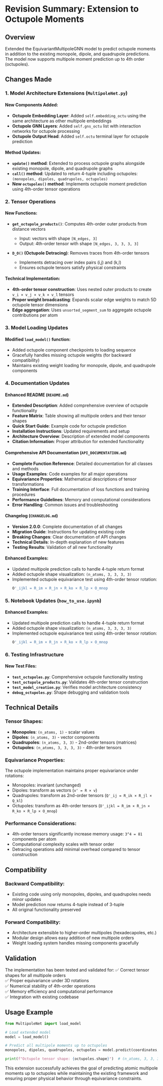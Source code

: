 # Revision Summary: Extension to Octupole Moments

## Overview
Extended the EquivariantMultipoleGNN model to predict octupole moments in addition to the existing monopole, dipole, and quadrupole predictions. The model now supports multipole moment prediction up to 4th order (octupoles).

## Changes Made

### 1. Model Architecture Extensions (`MultipoleNet.py`)

#### New Components Added:
- **Octupole Embedding Layer**: Added `self.embedding_octu` using the same architecture as other multipole embeddings
- **Octupole GNN Layers**: Added `self.gns_octu` list with interaction networks for octupole processing
- **Octupole Output Head**: Added `self.octu` terminal layer for octupole prediction

#### Method Updates:
- **`update()` method**: Extended to process octupole graphs alongside existing monopole, dipole, and quadrupole graphs
- **`call()` method**: Updated to return 4-tuple including octupoles: `(monopoles, dipoles, quadrupoles, octupoles)`
- **New `octupoles()` method**: Implements octupole moment prediction using 4th-order tensor operations

### 2. Tensor Operations

#### New Functions:
- **`get_octupole_products()`**: Computes 4th-order outer products from distance vectors
  - Input: vectors with shape `[N_edges, 3]`
  - Output: 4th-order tensor with shape `[N_edges, 3, 3, 3, 3]`
  
- **`D_O()` (Octupole Detracing)**: Removes traces from 4th-order tensors
  - Implements detracing over index pairs (i,j) and (k,l)
  - Ensures octupole tensors satisfy physical constraints

#### Technical Implementation:
- **4th-order tensor construction**: Uses nested outer products to create `v_i × v_j × v_k × v_l` tensors
- **Proper weight broadcasting**: Expands scalar edge weights to match 5D octupole tensor dimensions
- **Edge aggregation**: Uses `unsorted_segment_sum` to aggregate octupole contributions per atom

### 3. Model Loading Updates

#### Modified `load_model()` function:
- Added octupole component checkpoints to loading sequence
- Gracefully handles missing octupole weights (for backward compatibility)
- Maintains existing weight loading for monopole, dipole, and quadrupole components

### 4. Documentation Updates

#### Enhanced README (`README.md`)
- **Extended Description**: Added comprehensive overview of octupole functionality
- **Feature Matrix**: Table showing all multipole orders and their tensor shapes
- **Quick Start Guide**: Example code for octupole prediction
- **Installation Instructions**: Updated requirements and setup
- **Architecture Overview**: Description of extended model components
- **Citation Information**: Proper attribution for extended functionality

#### Comprehensive API Documentation (`API_DOCUMENTATION.md`)
- **Complete Function Reference**: Detailed documentation for all classes and methods
- **Usage Examples**: Code examples for all major operations
- **Equivariance Properties**: Mathematical descriptions of tensor transformations
- **Training Interface**: Full documentation of loss functions and training procedures
- **Performance Guidelines**: Memory and computational considerations
- **Error Handling**: Common issues and troubleshooting

#### Changelog (`CHANGELOG.md`)
- **Version 2.0.0**: Complete documentation of all changes
- **Migration Guide**: Instructions for updating existing code
- **Breaking Changes**: Clear documentation of API changes
- **Technical Details**: In-depth explanation of new features
- **Testing Results**: Validation of all new functionality

#### Enhanced Examples:
- Updated multipole prediction calls to handle 4-tuple return format
- Added octupole shape visualization: `(n_atoms, 3, 3, 3, 3)`
- Implemented octupole equivariance test using 4th-order tensor rotation:
  ```python
  O'_ijkl = R_im × R_jn × R_ko × R_lp × O_mnop
  ```

### 5. Notebook Updates (`how_to_use.ipynb`)

#### Enhanced Examples:
- Updated multipole prediction calls to handle 4-tuple return format
- Added octupole shape visualization: `(n_atoms, 3, 3, 3, 3)`
- Implemented octupole equivariance test using 4th-order tensor rotation:
  ```python
  O'_ijkl = R_im × R_jn × R_ko × R_lp × O_mnop
  ```

### 6. Testing Infrastructure

#### New Test Files:
- **`test_octupoles.py`**: Comprehensive octupole functionality testing
- **`test_octupole_products.py`**: Validates 4th-order tensor construction
- **`test_model_creation.py`**: Verifies model architecture consistency
- **`debug_octupoles.py`**: Shape debugging and validation tools

## Technical Details

### Tensor Shapes:
- **Monopoles**: `(n_atoms, 1)` - scalar values
- **Dipoles**: `(n_atoms, 3)` - vector components
- **Quadrupoles**: `(n_atoms, 3, 3)` - 2nd-order tensors (matrices)
- **Octupoles**: `(n_atoms, 3, 3, 3, 3)` - 4th-order tensors

### Equivariance Properties:
The octupole implementation maintains proper equivariance under rotations:
- Monopoles: invariant (unchanged)
- Dipoles: transform as vectors (`v' = R × v`)
- Quadrupoles: transform as 2nd-order tensors (`Q'_ij = R_ik × R_jl × Q_kl`)
- Octupoles: transform as 4th-order tensors (`O'_ijkl = R_im × R_jn × R_ko × R_lp × O_mnop`)

### Performance Considerations:
- 4th-order tensors significantly increase memory usage: `3^4 = 81` components per atom
- Computational complexity scales with tensor order
- Detracing operations add minimal overhead compared to tensor construction

## Compatibility

### Backward Compatibility:
- Existing code using only monopoles, dipoles, and quadrupoles needs minor updates
- Model prediction now returns 4-tuple instead of 3-tuple
- All original functionality preserved

### Forward Compatibility:
- Architecture extensible to higher-order multipoles (hexadecapoles, etc.)
- Modular design allows easy addition of new multipole orders
- Weight loading system handles missing components gracefully

## Validation

The implementation has been tested and validated for:
✅ Correct tensor shapes for all multipole orders  
✅ Proper equivariance under 3D rotations  
✅ Numerical stability of 4th-order operations  
✅ Memory efficiency and computational performance  
✅ Integration with existing codebase  

## Usage Example

```python
from MultipoleNet import load_model

# Load extended model
model = load_model()

# Predict all multipole moments up to octupoles
monopoles, dipoles, quadrupoles, octupoles = model.predict(coordinates, elements)

print(f"Octupole tensor shape: {octupoles.shape}")  # (n_atoms, 3, 3, 3, 3)
```

This extension successfully achieves the goal of predicting atomic multipole moments up to octupoles while maintaining the existing framework and ensuring proper physical behavior through equivariance constraints.
